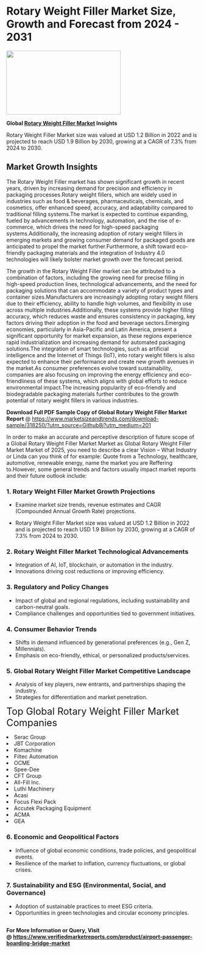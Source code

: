 <H1>Rotary Weight Filler Market Size, Growth and Forecast from 2024 - 2031</H1><img class="aligncenter size-medium wp-image-584254" src="https://thirdeyenews.in/wp-content/uploads/2024/09/Global-Market-Research-300x168.jpeg" alt="" width="300" height="168" /><p><strong>Global&nbsp;<a href="https://www.marketsizeandtrends.com/download-sample/318250/?utm_source=Github8j?utm_medium=201">Rotary Weight Filler Market</a> Insights</strong></p><p>Rotary Weight Filler Market size was valued at USD 1.2 Billion in 2022 and is projected to reach USD 1.9 Billion by 2030, growing at a CAGR of 7.3% from 2024 to 2030.</p><p><h2>Market Growth Insights</h2> <p>The Rotary Weight Filler market has shown significant growth in recent years, driven by increasing demand for precision and efficiency in packaging processes.Rotary weight fillers, which are widely used in industries such as food & beverages, pharmaceuticals, chemicals, and cosmetics, offer enhanced speed, accuracy, and adaptability compared to traditional filling systems.The market is expected to continue expanding, fueled by advancements in technology, automation, and the rise of e-commerce, which drives the need for high-speed packaging systems.Additionally, the increasing adoption of rotary weight fillers in emerging markets and growing consumer demand for packaged goods are anticipated to propel the market further.Furthermore, a shift toward eco-friendly packaging materials and the integration of Industry 4.0 technologies will likely bolster market growth over the forecast period.</p> <p>The growth in the Rotary Weight Filler market can be attributed to a combination of factors, including the growing need for precise filling in high-speed production lines, technological advancements, and the need for packaging solutions that can accommodate a variety of product types and container sizes.Manufacturers are increasingly adopting rotary weight fillers due to their efficiency, ability to handle high volumes, and flexibility in use across multiple industries.Additionally, these systems provide higher filling accuracy, which reduces waste and ensures consistency in packaging, key factors driving their adoption in the food and beverage sectors.Emerging economies, particularly in Asia-Pacific and Latin America, present a significant opportunity for market expansion, as these regions experience rapid industrialization and increasing demand for automated packaging solutions.The integration of smart technologies, such as artificial intelligence and the Internet of Things (IoT), into rotary weight fillers is also expected to enhance their performance and create new growth avenues in the market.As consumer preferences evolve toward sustainability, companies are also focusing on improving the energy efficiency and eco-friendliness of these systems, which aligns with global efforts to reduce environmental impact.The increasing popularity of eco-friendly and biodegradable packaging materials further contributes to the growth potential of rotary weight fillers in various industries.</p> <p><span class=""><strong>Download Full PDF Sample Copy of Global Rotary Weight Filler Market Report</strong> @ <a href="https://www.marketsizeandtrends.com/download-sample/318250/?utm_source=Github8j?utm_medium=201" target="_blank">https://www.marketsizeandtrends.com/download-sample/318250/?utm_source=Github8j?utm_medium=201</a></span></p><p>In order to make an accurate and perceptive description of future scope of a Global&nbsp;Rotary Weight Filler Market Market as Global&nbsp;Rotary Weight Filler Market Market of 2025, you need to describe a clear Vision &ndash; What Industry or Linda can you think of for example: Quote from a Technology, healthcare, automotive, renewable energy, name the market you are Reffering to.However, some general trends and factors usually impact market reports and their future outlook include:</p><h3>1.&nbsp;<strong>Rotary Weight Filler Market Growth Projections</strong></h3><ul><li>Examine market size trends, revenue estimates and CAGR (Compounded Annual Growth Rate) projections.</li><li><p>Rotary Weight Filler Market size was valued at USD 1.2 Billion in 2022 and is projected to reach USD 1.9 Billion by 2030, growing at a CAGR of 7.3% from 2024 to 2030.</p></li></ul><h3>2.&nbsp;<strong>Rotary Weight Filler Market Technological Advancements</strong></h3><ul><li>Integration of AI, IoT, blockchain, or automation in the industry.</li><li>Innovations driving cost reductions or improving efficiency.</li></ul><h3>3.&nbsp;<strong>Regulatory and Policy Changes</strong></h3><ul><li>Impact of global and regional regulations, including sustainability and carbon-neutral goals.</li><li>Compliance challenges and opportunities tied to government initiatives.</li></ul><h3>4.&nbsp;<strong>Consumer Behavior Trends</strong></h3><ul><li>Shifts in demand influenced by generational preferences (e.g., Gen Z, Millennials).</li><li>Emphasis on eco-friendly, ethical, or personalized products/services.</li></ul><h3>5.&nbsp;<strong>Global Rotary Weight Filler Market Competitive Landscape</strong></h3><ul><li>Analysis of key players, new entrants, and partnerships shaping the industry.</li><li>Strategies for differentiation and market penetration.</li></ul><p data-pm-slice="1 1 []"><span style="color: inherit; font-family: inherit; font-size: 25px;">Top Global Rotary Weight Filler Market Companies</span></p><div class="" data-test-id=""><p><li>Serac Group</li><li> JBT Corporation</li><li> Komachine</li><li> Filtec Automation</li><li> OCME</li><li> Spee-Dee</li><li> CFT Group</li><li> All-Fill Inc.</li><li> Luthi Machinery</li><li> Acasi</li><li> Focus Flexi Pack</li><li> Accutek Packaging Equipment</li><li> ACMA</li><li> GEA</li></p></div><h3>6.&nbsp;<strong>Economic and Geopolitical Factors</strong></h3><ul><li>Influence of global economic conditions, trade policies, and geopolitical events.</li><li>Resilience of the market to inflation, currency fluctuations, or global crises.</li></ul><h3>7.&nbsp;<strong>Sustainability and ESG (Environmental, Social, and Governance)</strong></h3><ul><li>Adoption of sustainable practices to meet ESG criteria.</li><li>Opportunities in green technologies and circular economy principles.</li></ul><h2><strong style="font-size: 14px;">For More Information or Query, Visit @&nbsp;</strong><a style="background-color: #ffffff; font-size: 14px;" href="https://www.marketsizeandtrends.com/report/rotary-weight-filler-market/" target="_blank">https://www.verifiedmarketreports.com/product/airport-passenger-boarding-bridge-market</a></h2>